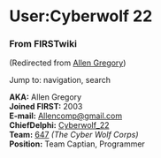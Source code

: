 # User:Cyberwolf 22

### From FIRSTwiki

(Redirected from [Allen Gregory](/index.php?title=Allen_Gregory&redirect=no
"Allen Gregory" ))

Jump to: navigation, search

**AKA:** Allen Gregory  
**Joined FIRST:** 2003  
**E-mail:** [Allencomp@gmail.com](mailto:Allencomp@gmail.com "mailto:Allencomp@gmail.com" )  
**ChiefDelphi:** [Cyberwolf_22](http://www.chiefdelphi.com/forums/member.php?userid=3318 "http://www.chiefdelphi.com/forums/member.php?userid=3318" )  
**Team:** [647](647 "647" ) _(The Cyber Wolf Corps)_  
**Position:** Team Captian, Programmer 


